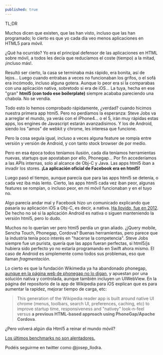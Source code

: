 ```yaml
---
published: true
---
```


TL;DR

Muchos dicen que existen, que las han visto, incluso que las han programado; lo cierto es que yo cada día veo menos aplicaciones en HTML5 para móvil.

¿Qué ha ocurrido? Yo era el principal defensor de las aplicaciones en HTML sobre móvil, a todos les decía que reducíamos el coste (tiempo) a la mitad, ¡incluso más!. 

Resultó ser cierto, la casa se terminaba más rápido, era bonita, así de lejos... Luego cuando entrabas a veces no funcionaban los grifos, o el sofá era incómodo, incluso alguna gotera. Aunque lo peor era si la comparabas con una aplicación nativa, sobretodo si era de iOS... La tuya, hecha en ese "gran" **html5 (con todo ese boilerplate)** siempre acababa pareciendo una chabola. No se vendía.

Todo esto lo hemos comprobado rápidamente, ¿verdad? cuando hicimos nuestra primera app html5. Pero no perdíamos la esperanza: Steve Jobs va a arreglar el mundo, ya verás con el iPhone4... o el 5, irán muy rápidas estas apps, los engines de Javascript estarán avanzadísimos. Y los de Android, siendo los "amos" de webkit y chrome, les interesa que funcione. 

Pero la cosa seguía igual, incluso a veces alguna feature se rompía entre versión y versión de Android, y con tanto stock browser de por medio.

Pero en esa época todos teníamos ilusión, cada día teníamos herramientas nuevas, startups que apostaban por ello, Phonegap... Por fin accederíamos a las APIs internas, solo al alcance de Obj-C y Java. Las apps html5 iban a invadir los stores. **¡La aplicación oficial de Facebook era en html5!**

Luego pasó el tiempo, aunque parecía que para las apps html5 se detenía, o cada vez iba más lento. Cierto, las apps html5 cada vez iban peor, algunas features se rompían, o incluso peor, en mi móvil funcionaban y en el tuyo no.

Algo parecía andar mal y Facebook hizo un comunicado explicando que pasaría su aplicación iOS a Obj-C, es decir, a nativa. [Ha llovido, fue en 2012](http://bits.blogs.nytimes.com/2012/06/27/facebook-plans-to-speedup-its-iphone-app/?_php=true&_type=blogs&_r=0). De hecho no sé si la aplicación Android es nativa o siguen manteniendo la versión html5, pero lo dudo.

Muchos no lo querían ver pero html5 perdía un gran aliado. ¿jQuery mobile, Sencha Touch, Phonegap, Cordova? Buenas herramientas, pero parece que la industria tenía poco interés en "hacerse la competencia". Steve Jobs siempre fue un purista, quería que las apps fueran perfectas, si html5/js hubiera sido perfecto yo no estaría programando en Swift ahora mismo. El caso de Android es simplemente como todos sus problemas, eso que llaman _fragmentación_.

Lo cierto es que la fundación Wikimedia ya ha abandonado phonegap, [aunque en la página web de phonegap no lo digan](http://phonegap.com/app/wikipedia/), y apuestan por una solución nativa y controlada, aunque también incluyen un UIWebView. En la página del repositorio de la app de Wikipedia para iOS explican que es para aumentar la rapidez, mejorar tiempo de carga, etc:

> This generation of the Wikipedia reader app is built around native UI chrome (menus, toolbars, search UI, preferences, caching, etc) to improve startup time, responsiveness and "nativey" look-n-feel versus **a previous HTML-based approach using PhoneGap/Apache Cordova**.

¿Pero volverá algún dia Html5 a reinar el mundo móvil?

[Los últimos benchmarks no son alentadores.](http://www.anandtech.com/show/8559/iphone-6-and-iphone-6-plus-preliminary-results)

Podéis seguirme en twitter como @josep_llodra.